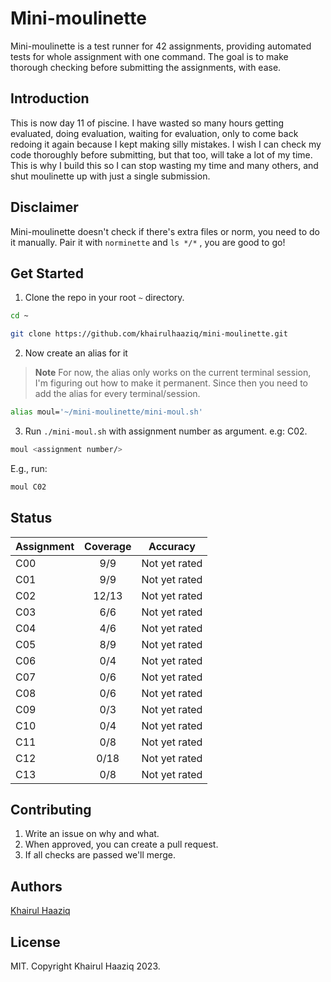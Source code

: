 # Mini-moulinette

Mini-moulinette is a test runner for 42 assignments, providing automated tests for whole assignment with one command. The goal is to make thorough checking before submitting the assignments, with ease.

## Introduction

This is now day 11 of piscine. I have wasted so many hours getting evaluated, doing evaluation, waiting for evaluation, only to come back redoing it again because I kept making silly mistakes. I wish I can check my code thoroughly before submitting, but that too, will take a lot of my time. This is why I build this so I can stop wasting my time and many others, and shut moulinette up with just a single submission.

## Disclaimer

Mini-moulinette doesn't check if there's extra files or norm, you need to do it manually. Pair it with `norminette` and `ls */*` , you are good to go!

## Get Started

1. Clone the repo in your root `~` directory.

```bash
cd ~
```

```bash
git clone https://github.com/khairulhaaziq/mini-moulinette.git
```

2. Now create an alias for it

> **Note**
> For now, the alias only works on the current terminal session, I'm figuring out how to make it permanent. Since then you need to add the alias for every terminal/session.

```bash
alias moul='~/mini-moulinette/mini-moul.sh'
```

3. Run `./mini-moul.sh` with assignment number as argument. e.g: C02.

```bash
moul <assignment number/>
```

E.g., run:

```bash
moul C02
```


## Status

| Assignment            | Coverage                   | Accuracy         |
| :-------------------- | :------------------------: | :--------------: |
| C00                   | 9/9                        | Not yet rated    |
| C01                   | 9/9                        | Not yet rated    |
| C02                   | 12/13                      | Not yet rated    |
| C03                   | 6/6                        | Not yet rated    |
| C04                   | 4/6                        | Not yet rated    |
| C05                   | 8/9                        | Not yet rated    |
| C06                   | 0/4                        | Not yet rated    |
| C07                   | 0/6                        | Not yet rated    |
| C08                   | 0/6                        | Not yet rated    |
| C09                   | 0/3                        | Not yet rated    |
| C10                   | 0/4                        | Not yet rated    |
| C11                   | 0/8                        | Not yet rated    |
| C12                   | 0/18                       | Not yet rated    |
| C13                   | 0/8                        | Not yet rated    |

## Contributing

1. Write an issue on why and what.
2. When approved, you can create a pull request.
3. If all checks are passed we'll merge.

## Authors

[Khairul Haaziq](@khairulhaaziq)

## License

MIT. Copyright Khairul Haaziq 2023.
